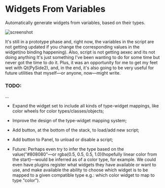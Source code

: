 # Widgets From Variables
Automatically generate widgets from variables, based on their types.

![screenshot](https://user-images.githubusercontent.com/18584014/62830911-3d346d00-bbed-11e9-925b-62d7fbe7b901.png)

It's still in a prototype phase and, right now, the variables in the script are not getting updated if you change the corresponding values in the widget(no binding happening). Also, script is not getting aexec and its not doing anything
It's just something I've been wanting to do for some time but never got the time to do it. Plus, it was an opportunity for me to get my feet wet with Qt(PySide2), and, in the end, it's also going to be very useful for future utilities that myself—or anyone, now—might write.

### TODO:
...
- Expand the widget set to include all kinds of type-widget mappings, like color wheels for color types/classes/objects;
- Improve the design of the type-widget mapping system;
- Add button, at the bottom of the stack, to load/add new script;
- Add button to Panel, to unload or disable a script;

- Future: Perhaps even try to infer the type based on the value("#808080"—or rgba(0.5, 0.5, 0.5, 1.0)(hopefully linear color from the start)—would be inferred as of a color type, for example. We could even have plugins register what widgets they have available or want to use, and make available the ability to choose which widget is to be mapped to a given compatible type e.g.: which color widget to map to type "color").
